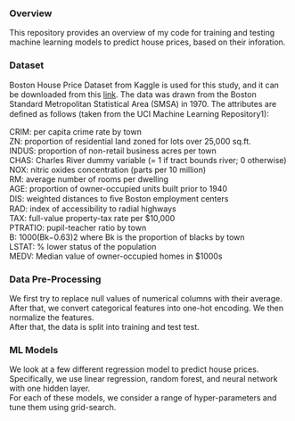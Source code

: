 ### Overview 

This repository provides an overview of my code for training and testing machine learning models to predict house prices, based on their inforation. 

### Dataset
Boston House Price Dataset from Kaggle is used for this study, and it can be downloaded from this [link](https://www.kaggle.com/datasets/vikrishnan/boston-house-prices). 
The data was drawn from the Boston Standard Metropolitan Statistical Area (SMSA) in 1970. The attributes are deﬁned as follows (taken from the UCI Machine Learning Repository1): 

CRIM: per capita crime rate by town <br>
ZN: proportion of residential land zoned for lots over 25,000 sq.ft. <br>
INDUS: proportion of non-retail business acres per town <br>
CHAS: Charles River dummy variable (= 1 if tract bounds river; 0 otherwise) <br>
NOX: nitric oxides concentration (parts per 10 million) <br>
RM: average number of rooms per dwelling <br>
AGE: proportion of owner-occupied units built prior to 1940 <br>
DIS: weighted distances to ﬁve Boston employment centers <br>
RAD: index of accessibility to radial highways <br>
TAX: full-value property-tax rate per $10,000 <br>
PTRATIO: pupil-teacher ratio by town <br>
B: 1000(Bk−0.63)2 where Bk is the proportion of blacks by town <br>
LSTAT: % lower status of the population <br>
MEDV: Median value of owner-occupied homes in $1000s <br>

### Data Pre-Processing
We first try to replace null values of numerical columns with their average. After that, we convert categorical features into one-hot encoding. 
We then normalize the features. <br>
After that, the data is split into training and test test. 

### ML Models
We look at a few different regression model to predict house prices. Specifically, we use linear regression, random forest, and neural network with one hidden layer. <br>
For each of these models, we consider a range of hyper-parameters and tune them using grid-search.
